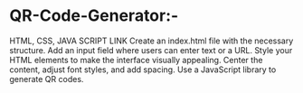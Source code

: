 # QR-Code-Generator:-
HTML, CSS, JAVA SCRIPT LINK
Create an index.html file with the necessary structure.
Add an input field where users can enter text or a URL.
Style your HTML elements to make the interface visually appealing.
Center the content, adjust font styles, and add spacing.
Use a JavaScript library to generate QR codes.
